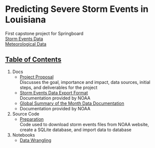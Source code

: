 # Predicting Severe Storm Events in Louisiana

First capstone project for Springboard  
[Storm Events Data](https://www.ncdc.noaa.gov/stormevents/)  
[Meteorological Data](https://data.nodc.noaa.gov/cgi-bin/iso?id=gov.noaa.ncdc:C00946)

## [Table of Contents](#table-of-contents)

1. Docs
   - [Project Proposal](https://github.com/jennyrhee/storm-events/blob/master/docs/projectproposal.pdf)  
   Discusses the goal, importance and impact, data sources, initial steps, and deliverables for the project
   - [Storm Events Data Export Format](https://github.com/jennyrhee/storm-events/blob/master/docs/storm-data-export-format.pdf)  
   Documentation provided by NOAA
   - [Global Summary of the Month Data Documentation](https://github.com/jennyrhee/storm-events/blob/master/docs/gsom-gsoy_documentation.pdf)
   - Documentation provided by NOAA
2. Source Code  
   - [Preparation](https://github.com/jennyrhee/storm-events/tree/master/src/preparation)  
   Code used to download storm events files from NOAA website, create a SQLite database, and import data to database
3. Notebooks
   - [Data Wrangling](https://github.com/jennyrhee/storm-events/blob/master/notebooks/data_wrangling.ipynb)  
